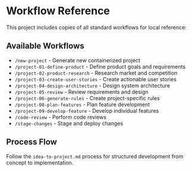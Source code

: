 # Workflow Reference

This project includes copies of all standard workflows for local reference:

## Available Workflows
- `/new-project` - Generate new containerized project
- `/project-01-define-product` - Define product goals and requirements
- `/project-02-product-research` - Research market and competition
- `/project-03-create-user-stories` - Create actionable user stories
- `/project-04-design-architecture` - Design system architecture
- `/project-05-review` - Review requirements and design
- `/project-06-generate-rules` - Create project-specific rules
- `/project-08-plan-features` - Plan feature development
- `/project-09-develop-feature` - Develop individual features
- `/code-review` - Perform code reviews
- `/stage-changes` - Stage and deploy changes

## Process Flow
Follow the `idea-to-project.md` process for structured development from concept to implementation.
